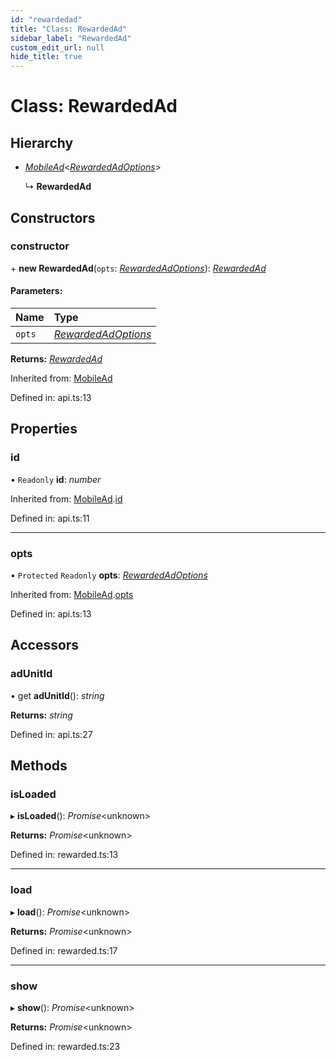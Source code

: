 ```yaml
---
id: "rewardedad"
title: "Class: RewardedAd"
sidebar_label: "RewardedAd"
custom_edit_url: null
hide_title: true
---
```


# Class: RewardedAd

## Hierarchy

* [*MobileAd*](mobilead.md)<[*RewardedAdOptions*](../interfaces/rewardedadoptions.md)\>

  ↳ **RewardedAd**

## Constructors

### constructor

\+ **new RewardedAd**(`opts`: [*RewardedAdOptions*](../interfaces/rewardedadoptions.md)): [*RewardedAd*](rewardedad.md)

#### Parameters:

Name | Type |
:------ | :------ |
`opts` | [*RewardedAdOptions*](../interfaces/rewardedadoptions.md) |

**Returns:** [*RewardedAd*](rewardedad.md)

Inherited from: [MobileAd](mobilead.md)

Defined in: api.ts:13

## Properties

### id

• `Readonly` **id**: *number*

Inherited from: [MobileAd](mobilead.md).[id](mobilead.md#id)

Defined in: api.ts:11

___

### opts

• `Protected` `Readonly` **opts**: [*RewardedAdOptions*](../interfaces/rewardedadoptions.md)

Inherited from: [MobileAd](mobilead.md).[opts](mobilead.md#opts)

Defined in: api.ts:13

## Accessors

### adUnitId

• get **adUnitId**(): *string*

**Returns:** *string*

Defined in: api.ts:27

## Methods

### isLoaded

▸ **isLoaded**(): *Promise*<unknown\>

**Returns:** *Promise*<unknown\>

Defined in: rewarded.ts:13

___

### load

▸ **load**(): *Promise*<unknown\>

**Returns:** *Promise*<unknown\>

Defined in: rewarded.ts:17

___

### show

▸ **show**(): *Promise*<unknown\>

**Returns:** *Promise*<unknown\>

Defined in: rewarded.ts:23

